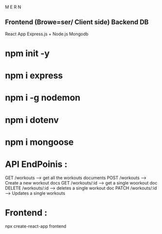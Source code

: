 M
E
R
N

## Frontend (Browe=ser/ Client side)        Backend                    DB

   React App                            Express.js + Node.js         Mongodb


# npm init -y

# npm i express

# npm i -g nodemon

# npm i dotenv 

#  npm i mongoose



# API EndPoinis : 

GET          /workouts              --> get all the workouts  documents
POST         /workouts              --> Create a new workout docs
GET          /workouts/:id          --> get a single woorkout doc
DELETE       /workouts/:id          --> deletes a single workout doc
PATCH        /workouts/:id          --> Updates a single workouts


# Frontend  :

npx create-react-app frontend
